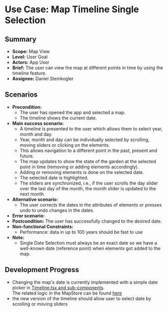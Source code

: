 # Use Case: Map Timeline Single Selection

## Summary

- **Scope:** Map View
- **Level:** User Goal
- **Actors:** App User
- **Brief:** The user can view the map at different points in time by using the timeline feature.
- **Assignee:** Daniel Steinkogler

## Scenarios

- **Precondition:**
  - The user has opened the app and selected a map.
  - The timeline shows the current date.
- **Main success scenario:**
  - A timeline is presented to the user which allows them to select year, month and day.
  - Year, month and day can be individually selected by scrolling, moving sliders or clicking on the elements.
  - This allows navigation to a different point in the past, present and future.
  - The map updates to show the state of the garden at the selected point in time (removing or adding elements accordingly).
  - Adding or removing elements is done on the selected date.
  - The selected date is highlighted.
  - The sliders are synchronized, i.e., if the user scrolls the day slider over the last day of the month, the month slider is updated to the next month.
- **Alternative scenario:**
  - The user corrects the dates in the attributes of elements or presses undo to undo changes in the dates.
- **Error scenario:**
- **Postcondition:**
  The user has successfully changed to the desired date.
- **Non-functional Constraints:**
  - Performance: data in up to 100 years should be fast to use
- **Note:**
  - Single Date Selection must always be an exact date so we have a well-known date (reference point) when elements got added to the map.

## Development Progress

- Changing the map's date is currently implemented with a simple date picker in [Timeline.tsx and sub-components](https://github.com/ElektraInitiative/PermaplanT/blob/9927a132de09377baad47237f3048939f84c568b/frontend/src/features/map_planning/components/timeline/Timeline.tsx).  
  The related logic in the MapStore can be found [here](https://github.com/ElektraInitiative/PermaplanT/blob/9927a132de09377baad47237f3048939f84c568b/frontend/src/features/map_planning/store/UntrackedMapStore.ts#L177)
- the new version of the timeline should allow user to select date by scrolling or moving sliders

